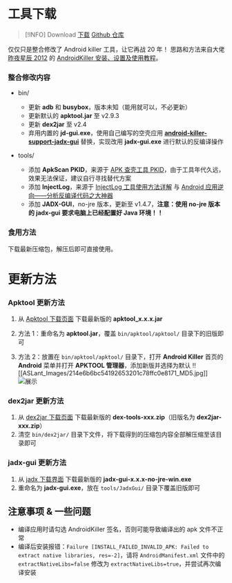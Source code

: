# 工具下载

> [!INFO] Download
> [下载]()
> [Github 仓库](https://github.com/Charlott2/android-killer)

仅仅只是整合修改了 Android killer 工具，让它再战 20 年！
思路和方法来自大佬[昨夜星辰 2012](https://www.52pojie.cn/home.php?mod=space&uid=571540&do=profile&from=space) 的 [AndroidKiller 安装、设置及使用教程](https://www.52pojie.cn/thread-726176-1-1.html)。

### 整合修改内容

- bin/
    - 更新 **adb** 和 **busybox**，版本未知（能用就可以，不必更新）
    - 更新默认的 **apktool.jar** 至 v2.9.3
    - 更新 **dex2jar** 至 v2.4
    - 弃用内置的 **jd-gui.exe**，使用自己编写的空壳应用 [**android-killer-support-jadx-gui**](https://github.com/Charlott2/android-killer-support-jadx-gui) 替换，实现改用 **jadx-gui.exe** 进行默认的反编译操作

- tools/
    - 添加 **ApkScan PKID**，来源于 [APK 查壳工具 PKID](http://www.legendsec.org/1888.html)，由于工具年代久远，效果无法保证，建议自行寻找替代方案
    - 添加 **InjectLog**，来源于 [InjectLog 工具使用方法详解](https://www.52pojie.cn/thread-743758-1-1.html) 与 [Android 应用逆向——分析反编译代码之大神器](https://blog.csdn.net/charlessimonyi/article/details/52027563)
    - 添加 **JADX-GUI**，no-jre 版本，更新至 v1.4.7，**注意：使用 no-jre 版本的 jadx-gui 要求电脑上已经配置好 Java 环境！！**

### 食用方法
下载最新压缩包，解压后即可直接使用。

# 更新方法

### Apktool 更新方法

1. 从 [Apktool 下载页面](https://github.com/iBotPeaches/Apktool/releases) 下载最新版的 **apktool_x.x.x.jar**
    
2. 方法 1：重命名为 **apktool.jar**，覆盖 `bin/apktool/apktool/` 目录下的旧版即可
    
3. 方法 2：放置在 `bin/apktool/apktool/` 目录下，打开 **Android Killer** 首页的 **Android** 菜单并打开 **APKTOOL 管理器**，添加新版并选择为默认 !![[ASLant_Images/214e6b6bc54192653201c78ffc0e8171_MD5.jpg]] ![展示](file:///F:/APK/pictures/image2.png?lastModify=1716629405)
### dex2jar 更新方法

1. 从 [dex2jar 下载页面](https://github.com/pxb1988/dex2jar/releases) 下载最新版的 **dex-tools-xxx.zip**（旧版名为 **dex2jar-xxx.zip**）
2. 清空 `bin/dex2jar/` 目录下文件，将下载得到的压缩包内容全部解压缩至该目录即可
### jadx-gui 更新方法

1. 从 [jadx 下载界面](https://github.com/skylot/jadx/releases) 下载最新版的 **jadx-gui-x.x.x-no-jre-win.exe**
2. 重命名为 **jadx-gui.exe**，放在 `tools/JadxGui/` 目录下覆盖旧版即可

## 注意事项 & 一些问题

- 编译应用时请勾选 AndroidKiller 签名，否则可能导致编译出的 apk 文件不正常
- 编译后安装报错：`Failure [INSTALL_FAILED_INVALID_APK: Failed to extract native libraries, res=-2]`，请将 `AndroidManifest.xml` 文件中的 `extractNativeLibs=false` 修改为 `extractNativeLibs=true`，并尝试再次编译安装